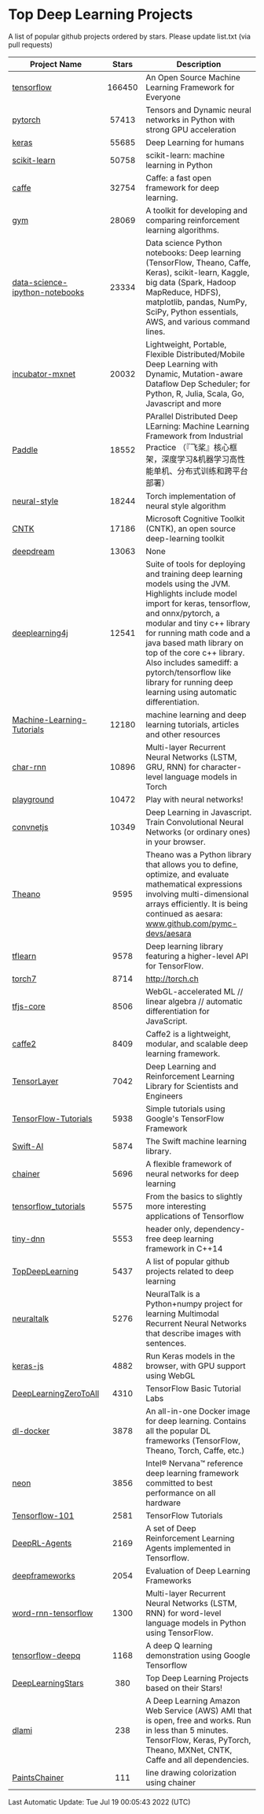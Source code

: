 # Top Deep Learning Projects
A list of popular github projects ordered by stars.
Please update list.txt (via pull requests)

|Project Name| Stars | Description |
| ---------- |:-----:| ----------- |
| [tensorflow](https://github.com/tensorflow/tensorflow) | 166450 | An Open Source Machine Learning Framework for Everyone |
| [pytorch](https://github.com/pytorch/pytorch) | 57413 | Tensors and Dynamic neural networks in Python with strong GPU acceleration |
| [keras](https://github.com/keras-team/keras) | 55685 | Deep Learning for humans |
| [scikit-learn](https://github.com/scikit-learn/scikit-learn) | 50758 | scikit-learn: machine learning in Python |
| [caffe](https://github.com/BVLC/caffe) | 32754 | Caffe: a fast open framework for deep learning. |
| [gym](https://github.com/openai/gym) | 28069 | A toolkit for developing and comparing reinforcement learning algorithms. |
| [data-science-ipython-notebooks](https://github.com/donnemartin/data-science-ipython-notebooks) | 23334 | Data science Python notebooks: Deep learning (TensorFlow, Theano, Caffe, Keras), scikit-learn, Kaggle, big data (Spark, Hadoop MapReduce, HDFS), matplotlib, pandas, NumPy, SciPy, Python essentials, AWS, and various command lines. |
| [incubator-mxnet](https://github.com/apache/incubator-mxnet) | 20032 | Lightweight, Portable, Flexible Distributed/Mobile Deep Learning with Dynamic, Mutation-aware Dataflow Dep Scheduler; for Python, R, Julia, Scala, Go, Javascript and more |
| [Paddle](https://github.com/PaddlePaddle/Paddle) | 18552 | PArallel Distributed Deep LEarning: Machine Learning Framework from Industrial Practice （『飞桨』核心框架，深度学习&机器学习高性能单机、分布式训练和跨平台部署） |
| [neural-style](https://github.com/jcjohnson/neural-style) | 18244 | Torch implementation of neural style algorithm |
| [CNTK](https://github.com/microsoft/CNTK) | 17186 | Microsoft Cognitive Toolkit (CNTK), an open source deep-learning toolkit |
| [deepdream](https://github.com/google/deepdream) | 13063 | None |
| [deeplearning4j](https://github.com/eclipse/deeplearning4j) | 12541 | Suite of tools for deploying and training deep learning models using the JVM. Highlights include model import for keras, tensorflow, and onnx/pytorch, a modular and tiny c++ library for running math code and a java based math library on top of the core c++ library. Also includes samediff: a pytorch/tensorflow like library for running deep learning using automatic differentiation. |
| [Machine-Learning-Tutorials](https://github.com/ujjwalkarn/Machine-Learning-Tutorials) | 12180 | machine learning and deep learning tutorials, articles and other resources  |
| [char-rnn](https://github.com/karpathy/char-rnn) | 10896 | Multi-layer Recurrent Neural Networks (LSTM, GRU, RNN) for character-level language models in Torch |
| [playground](https://github.com/tensorflow/playground) | 10472 | Play with neural networks! |
| [convnetjs](https://github.com/karpathy/convnetjs) | 10349 | Deep Learning in Javascript. Train Convolutional Neural Networks (or ordinary ones) in your browser. |
| [Theano](https://github.com/Theano/Theano) | 9595 | Theano was a Python library that allows you to define, optimize, and evaluate mathematical expressions involving multi-dimensional arrays efficiently. It is being continued as aesara: www.github.com/pymc-devs/aesara |
| [tflearn](https://github.com/tflearn/tflearn) | 9578 | Deep learning library featuring a higher-level API for TensorFlow. |
| [torch7](https://github.com/torch/torch7) | 8714 | http://torch.ch |
| [tfjs-core](https://github.com/tensorflow/tfjs-core) | 8506 | WebGL-accelerated ML // linear algebra // automatic differentiation for JavaScript. |
| [caffe2](https://github.com/facebookarchive/caffe2) | 8409 | Caffe2 is a lightweight, modular, and scalable deep learning framework. |
| [TensorLayer](https://github.com/tensorlayer/TensorLayer) | 7042 | Deep Learning and Reinforcement Learning Library for Scientists and Engineers  |
| [TensorFlow-Tutorials](https://github.com/nlintz/TensorFlow-Tutorials) | 5938 | Simple tutorials using Google's TensorFlow Framework |
| [Swift-AI](https://github.com/Swift-AI/Swift-AI) | 5874 | The Swift machine learning library. |
| [chainer](https://github.com/chainer/chainer) | 5696 | A flexible framework of neural networks for deep learning |
| [tensorflow_tutorials](https://github.com/pkmital/tensorflow_tutorials) | 5575 | From the basics to slightly more interesting applications of Tensorflow |
| [tiny-dnn](https://github.com/tiny-dnn/tiny-dnn) | 5553 | header only, dependency-free deep learning framework in C++14 |
| [TopDeepLearning](https://github.com/aymericdamien/TopDeepLearning) | 5437 | A list of popular github projects related to deep learning |
| [neuraltalk](https://github.com/karpathy/neuraltalk) | 5276 | NeuralTalk is a Python+numpy project for learning Multimodal Recurrent Neural Networks that describe images with sentences. |
| [keras-js](https://github.com/transcranial/keras-js) | 4882 | Run Keras models in the browser, with GPU support using WebGL |
| [DeepLearningZeroToAll](https://github.com/hunkim/DeepLearningZeroToAll) | 4310 | TensorFlow Basic Tutorial Labs |
| [dl-docker](https://github.com/floydhub/dl-docker) | 3878 | An all-in-one Docker image for deep learning. Contains all the popular DL frameworks (TensorFlow, Theano, Torch, Caffe, etc.) |
| [neon](https://github.com/NervanaSystems/neon) | 3856 | Intel® Nervana™ reference deep learning framework committed to best performance on all hardware |
| [Tensorflow-101](https://github.com/sjchoi86/Tensorflow-101) | 2581 | TensorFlow Tutorials |
| [DeepRL-Agents](https://github.com/awjuliani/DeepRL-Agents) | 2169 | A set of Deep Reinforcement Learning Agents implemented in Tensorflow. |
| [deepframeworks](https://github.com/zer0n/deepframeworks) | 2054 | Evaluation of Deep Learning Frameworks |
| [word-rnn-tensorflow](https://github.com/hunkim/word-rnn-tensorflow) | 1300 | Multi-layer Recurrent Neural Networks (LSTM, RNN) for word-level language models in Python using TensorFlow. |
| [tensorflow-deepq](https://github.com/siemanko/tensorflow-deepq) | 1168 | A deep Q learning demonstration using Google Tensorflow |
| [DeepLearningStars](https://github.com/hunkim/DeepLearningStars) | 380 | Top Deep Learning Projects based on their Stars! |
| [dlami](https://github.com/ritchieng/dlami) | 238 | A Deep Learning Amazon Web Service (AWS) AMI that is open, free and works. Run in less than 5 minutes. TensorFlow, Keras, PyTorch, Theano, MXNet, CNTK, Caffe and all dependencies. |
| [PaintsChainer](https://github.com/taizan/PaintsChainer) | 111 | line drawing colorization using chainer |

Last Automatic Update: Tue Jul 19 00:05:43 2022 (UTC)
